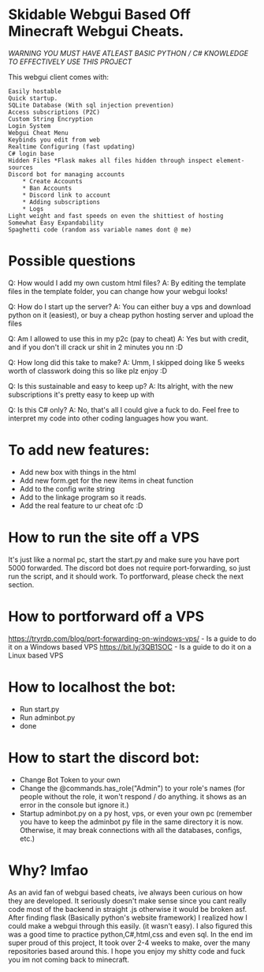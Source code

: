 # Skidable Webgui Based Off Minecraft Webgui Cheats.


*WARNING YOU MUST HAVE ATLEAST BASIC PYTHON / C# KNOWLEDGE TO EFFECTIVELY USE THIS PROJECT*

This webgui client comes with:
```
Easily hostable
Quick startup.
SQLite Database (With sql injection prevention)
Access subscriptions (P2C)
Custom String Encryption
Login System
Webgui Cheat Menu
Keybinds you edit from web
Realtime Configuring (fast updating)
C# login base
Hidden Files *Flask makes all files hidden through inspect element-sources
Discord bot for managing accounts
    * Create Accounts
    * Ban Accounts
    * Discord link to account
    * Adding subscriptions
    * Logs 
Light weight and fast speeds on even the shittiest of hosting
Somewhat Easy Expandability
Spaghetti code (random ass variable names dont @ me)
```
# Possible questions

Q: How would I add my own custom html files?
A: By editing the template files in the template folder, you can change how your webgui looks!

Q: How do I start up the server?
A: You can either buy a vps and download python on it (easiest), or buy a cheap python hosting server and upload the files

Q: Am I allowed to use this in my p2c (pay to cheat)
A: Yes but with credit, and if you don't ill crack ur shit in 2 minutes you nn :D

Q: How long did this take to make?
A: Umm, I skipped doing like 5 weeks worth of classwork doing this so like plz enjoy :D

Q: Is this sustainable and easy to keep up?
A: Its alright, with the new subscriptions it's pretty easy to keep up with

Q: Is this C# only?
A: No, that's all I could give a fuck to do. Feel free to interpret my code into other coding languages how you want.

# To add new features:
* Add new box with things in the html
* Add new form.get for the new items in cheat function
* Add to the config write string
* Add to the linkage program so it reads.
* Add the real feature to ur cheat ofc :D

# How to run the site off a VPS
It's just like a normal pc, start the start.py and make sure you have port 5000 forwarded. The discord bot does not require port-forwarding, so just run the script, and it should work.
To portforward, please check the next section.

# How to portforward off a VPS
https://tryrdp.com/blog/port-forwarding-on-windows-vps/ - Is a guide to do it on a Windows based VPS
https://bit.ly/3QB1SOC - Is a guide to do it on a Linux based VPS

# How to localhost the bot:
* Run start.py
* Run adminbot.py
* done

# How to start the discord bot:
* Change Bot Token to your own
* Change the @commands.has_role("Admin") to your role's names (for people without the role, it won't respond / do anything. it shows as an error in the console but ignore it.)
* Startup adminbot.py on a py host, vps, or even your own pc (remember you have to keep the adminbot py file in the same directory it is now. Otherwise, it may break connections with all the databases, configs, etc.)

# Why? lmfao
As an avid fan of webgui based cheats, ive always been curious on how they are developed.
It seriously doesn't make sense since you cant really code most of the backend in straight .js otherwise it would be broken asf.
After finding flask (Basically python's website framework) I realized how I could make a webgui through this easily.
(it wasn't easy). I also figured this was a good time to practice python,C#,html,css and even sql. In the end im super proud of this project,
It took over 2-4 weeks to make, over the many repositories based around this. I hope you enjoy my shitty code and fuck you im not coming back to minecraft.